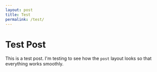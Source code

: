 ```yaml
---
layout: post
title: Test
permalink: /test/
---
```

# Test Post
This is a test post. I'm testing to see how the `post` layout looks so that everything works smoothly.
